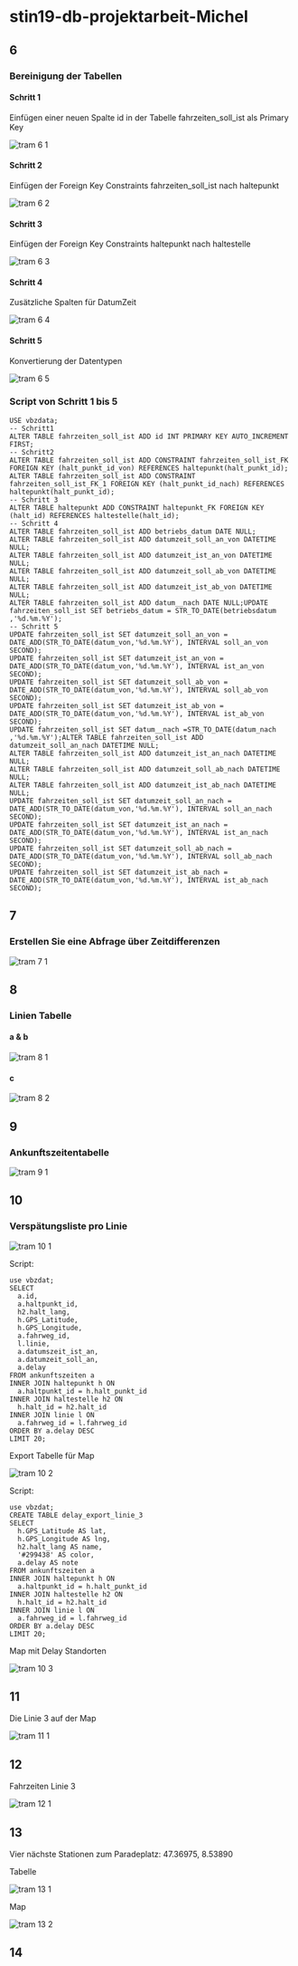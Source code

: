 # stin19-db-projektarbeit-Michel

## 6

### Bereinigung der Tabellen

#### Schritt 1

Einfügen einer neuen Spalte id in der Tabelle fahrzeiten_soll_ist als Primary Key

![tram 6 1](tram_6_1.JPG)

#### Schritt 2

Einfügen der Foreign Key Constraints fahrzeiten_soll_ist nach haltepunkt

![tram 6 2](tram_6_2.JPG)

#### Schritt 3

Einfügen der Foreign Key Constraints haltepunkt nach haltestelle

![tram 6 3](tram_6_3.JPG)

#### Schritt 4

Zusätzliche Spalten für DatumZeit

![tram 6 4](tram_6_4.JPG)

#### Schritt 5

Konvertierung der Datentypen 

![tram 6 5](tram_6_5.JPG)

### Script von Schritt 1 bis 5

    USE vbzdata;
    -- Schritt1
    ALTER TABLE fahrzeiten_soll_ist ADD id INT PRIMARY KEY AUTO_INCREMENT FIRST;
    -- Schritt2
    ALTER TABLE fahrzeiten_soll_ist ADD CONSTRAINT fahrzeiten_soll_ist_FK FOREIGN KEY (halt_punkt_id_von) REFERENCES haltepunkt(halt_punkt_id);
    ALTER TABLE fahrzeiten_soll_ist ADD CONSTRAINT fahrzeiten_soll_ist_FK_1 FOREIGN KEY (halt_punkt_id_nach) REFERENCES haltepunkt(halt_punkt_id);
    -- Schritt 3
    ALTER TABLE haltepunkt ADD CONSTRAINT haltepunkt_FK FOREIGN KEY (halt_id) REFERENCES haltestelle(halt_id);
    -- Schritt 4
    ALTER TABLE fahrzeiten_soll_ist ADD betriebs_datum DATE NULL;
    ALTER TABLE fahrzeiten_soll_ist ADD datumzeit_soll_an_von DATETIME NULL;
    ALTER TABLE fahrzeiten_soll_ist ADD datumzeit_ist_an_von DATETIME NULL;
    ALTER TABLE fahrzeiten_soll_ist ADD datumzeit_soll_ab_von DATETIME NULL;
    ALTER TABLE fahrzeiten_soll_ist ADD datumzeit_ist_ab_von DATETIME NULL;
    ALTER TABLE fahrzeiten_soll_ist ADD datum__nach DATE NULL;UPDATE fahrzeiten_soll_ist SET betriebs_datum = STR_TO_DATE(betriebsdatum ,'%d.%m.%Y');
    -- Schritt 5
    UPDATE fahrzeiten_soll_ist SET datumzeit_soll_an_von = DATE_ADD(STR_TO_DATE(datum_von,'%d.%m.%Y'), INTERVAL soll_an_von SECOND);
    UPDATE fahrzeiten_soll_ist SET datumzeit_ist_an_von = DATE_ADD(STR_TO_DATE(datum_von,'%d.%m.%Y'), INTERVAL ist_an_von SECOND);
    UPDATE fahrzeiten_soll_ist SET datumzeit_soll_ab_von = DATE_ADD(STR_TO_DATE(datum_von,'%d.%m.%Y'), INTERVAL soll_ab_von SECOND);
    UPDATE fahrzeiten_soll_ist SET datumzeit_ist_ab_von = DATE_ADD(STR_TO_DATE(datum_von,'%d.%m.%Y'), INTERVAL ist_ab_von SECOND);
    UPDATE fahrzeiten_soll_ist SET datum__nach =STR_TO_DATE(datum_nach ,'%d.%m.%Y');ALTER TABLE fahrzeiten_soll_ist ADD datumzeit_soll_an_nach DATETIME NULL;
    ALTER TABLE fahrzeiten_soll_ist ADD datumzeit_ist_an_nach DATETIME NULL;
    ALTER TABLE fahrzeiten_soll_ist ADD datumzeit_soll_ab_nach DATETIME NULL;
    ALTER TABLE fahrzeiten_soll_ist ADD datumzeit_ist_ab_nach DATETIME NULL;
    UPDATE fahrzeiten_soll_ist SET datumzeit_soll_an_nach = DATE_ADD(STR_TO_DATE(datum_von,'%d.%m.%Y'), INTERVAL soll_an_nach SECOND);
    UPDATE fahrzeiten_soll_ist SET datumzeit_ist_an_nach = DATE_ADD(STR_TO_DATE(datum_von,'%d.%m.%Y'), INTERVAL ist_an_nach SECOND);
    UPDATE fahrzeiten_soll_ist SET datumzeit_soll_ab_nach = DATE_ADD(STR_TO_DATE(datum_von,'%d.%m.%Y'), INTERVAL soll_ab_nach SECOND);
    UPDATE fahrzeiten_soll_ist SET datumzeit_ist_ab_nach = DATE_ADD(STR_TO_DATE(datum_von,'%d.%m.%Y'), INTERVAL ist_ab_nach SECOND);

## 7

### Erstellen Sie eine Abfrage über Zeitdifferenzen

![tram 7 1](tram_7_1.JPG)

## 8

### Linien Tabelle

#### a & b

![tram 8 1](tram_8_1.JPG)

#### c

![tram 8 2](tram_8_2.JPG)

## 9

### Ankunftszeitentabelle

![tram 9 1](tram_9_1.JPG)

## 10

### Verspätungsliste pro Linie

![tram 10 1](tram_10_1.JPG)

Script:

    use vbzdat;
    SELECT
      a.id,
      a.haltpunkt_id,
      h2.halt_lang,
      h.GPS_Latitude,
      h.GPS_Longitude,
      a.fahrweg_id,
      l.linie,
      a.datumszeit_ist_an,
      a.datumzeit_soll_an,
      a.delay
    FROM ankunftszeiten a
    INNER JOIN haltepunkt h ON
      a.haltpunkt_id = h.halt_punkt_id
    INNER JOIN haltestelle h2 ON
      h.halt_id = h2.halt_id
    INNER JOIN linie l ON
      a.fahrweg_id = l.fahrweg_id
    ORDER BY a.delay DESC
    LIMIT 20;

Export Tabelle für Map

![tram 10 2](tram_10_2.JPG)

Script:

    use vbzdat;
    CREATE TABLE delay_export_linie_3
    SELECT
      h.GPS_Latitude AS lat,
      h.GPS_Longitude AS lng,
      h2.halt_lang AS name,
      '#299438' AS color,
      a.delay AS note
    FROM ankunftszeiten a
    INNER JOIN haltepunkt h ON
      a.haltpunkt_id = h.halt_punkt_id
    INNER JOIN haltestelle h2 ON
      h.halt_id = h2.halt_id
    INNER JOIN linie l ON
      a.fahrweg_id = l.fahrweg_id
    ORDER BY a.delay DESC
    LIMIT 20;
    
Map mit Delay Standorten
    
![tram 10 3](tram_10_3.JPG)

## 11

Die Linie 3 auf der Map

![tram 11 1](tram_11_1.JPG)

## 12

Fahrzeiten Linie 3

![tram 12 1](tram_12_1.JPG)

## 13

Vier nächste Stationen zum Paradeplatz: 47.36975, 8.53890

Tabelle

![tram 13 1](tram_13_1.JPG)

Map

![tram 13 2](tram_13_2.JPG)

## 14

